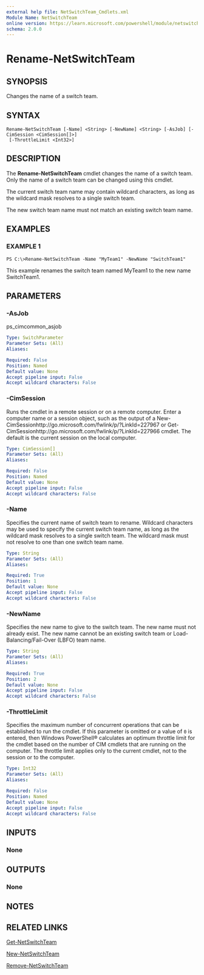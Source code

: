 ```yaml
---
external help file: NetSwitchTeam_Cmdlets.xml
Module Name: NetSwitchTeam
online version: https://learn.microsoft.com/powershell/module/netswitchteam/rename-netswitchteam?view=windowsserver2012-ps&wt.mc_id=ps-gethelp
schema: 2.0.0
---
```


# Rename-NetSwitchTeam

## SYNOPSIS
Changes the name of a switch team.

## SYNTAX

```
Rename-NetSwitchTeam [-Name] <String> [-NewName] <String> [-AsJob] [-CimSession <CimSession[]>]
 [-ThrottleLimit <Int32>]
```

## DESCRIPTION
The **Rename-NetSwitchTeam** cmdlet changes the name of a switch team.
Only the name of a switch team can be changed using this cmdlet.

The current switch team name may contain wildcard characters, as long as the wildcard mask resolves to a single switch team.

The new switch team name must not match an existing switch team name.

## EXAMPLES

### EXAMPLE 1
```
PS C:\>Rename-NetSwitchTeam -Name "MyTeam1" -NewName "SwitchTeam1"
```

This example renames the switch team named MyTeam1 to the new name SwitchTeam1.

## PARAMETERS

### -AsJob
ps_cimcommon_asjob

```yaml
Type: SwitchParameter
Parameter Sets: (All)
Aliases: 

Required: False
Position: Named
Default value: None
Accept pipeline input: False
Accept wildcard characters: False
```

### -CimSession
Runs the cmdlet in a remote session or on a remote computer.
Enter a computer name or a session object, such as the output of a New-CimSessionhttp://go.microsoft.com/fwlink/p/?LinkId=227967 or Get-CimSessionhttp://go.microsoft.com/fwlink/p/?LinkId=227966 cmdlet.
The default is the current session on the local computer.

```yaml
Type: CimSession[]
Parameter Sets: (All)
Aliases: 

Required: False
Position: Named
Default value: None
Accept pipeline input: False
Accept wildcard characters: False
```

### -Name
Specifies the current name of switch team to rename.
Wildcard characters may be used to specify the current switch team name, as long as the wildcard mask resolves to a single switch team.
The wildcard mask must not resolve to one than one switch team name.

```yaml
Type: String
Parameter Sets: (All)
Aliases: 

Required: True
Position: 1
Default value: None
Accept pipeline input: False
Accept wildcard characters: False
```

### -NewName
Specifies the new name to give to the switch team.
The new name must not already exist.
The new name cannot be an existing switch team or Load-Balancing/Fail-Over (LBFO) team name.

```yaml
Type: String
Parameter Sets: (All)
Aliases: 

Required: True
Position: 2
Default value: None
Accept pipeline input: False
Accept wildcard characters: False
```

### -ThrottleLimit
Specifies the maximum number of concurrent operations that can be established to run the cmdlet.
If this parameter is omitted or a value of `0` is entered, then Windows PowerShell® calculates an optimum throttle limit for the cmdlet based on the number of CIM cmdlets that are running on the computer.
The throttle limit applies only to the current cmdlet, not to the session or to the computer.

```yaml
Type: Int32
Parameter Sets: (All)
Aliases: 

Required: False
Position: Named
Default value: None
Accept pipeline input: False
Accept wildcard characters: False
```

## INPUTS

### None

## OUTPUTS

### None

## NOTES

## RELATED LINKS

[Get-NetSwitchTeam](./Get-NetSwitchTeam.md)

[New-NetSwitchTeam](./New-NetSwitchTeam.md)

[Remove-NetSwitchTeam](./Remove-NetSwitchTeam.md)

